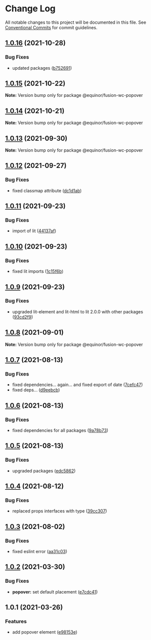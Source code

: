 # Change Log

All notable changes to this project will be documented in this file.
See [Conventional Commits](https://conventionalcommits.org) for commit guidelines.

## [1.0.16](https://github.com/equinor/fusion-web-components/compare/@equinor/fusion-wc-popover@1.0.15...@equinor/fusion-wc-popover@1.0.16) (2021-10-28)


### Bug Fixes

* updated packages ([b752691](https://github.com/equinor/fusion-web-components/commit/b75269105063dfbb150432bd86426e33d67ba869))





## [1.0.15](https://github.com/equinor/fusion-web-components/compare/@equinor/fusion-wc-popover@1.0.14...@equinor/fusion-wc-popover@1.0.15) (2021-10-22)

**Note:** Version bump only for package @equinor/fusion-wc-popover





## [1.0.14](https://github.com/equinor/fusion-web-components/compare/@equinor/fusion-wc-popover@1.0.13...@equinor/fusion-wc-popover@1.0.14) (2021-10-21)

**Note:** Version bump only for package @equinor/fusion-wc-popover





## [1.0.13](https://github.com/equinor/fusion-web-components/compare/@equinor/fusion-wc-popover@1.0.12...@equinor/fusion-wc-popover@1.0.13) (2021-09-30)

**Note:** Version bump only for package @equinor/fusion-wc-popover





## [1.0.12](https://github.com/equinor/fusion-web-components/compare/@equinor/fusion-wc-popover@1.0.11...@equinor/fusion-wc-popover@1.0.12) (2021-09-27)


### Bug Fixes

* fixed classmap attribute ([dc1d1ab](https://github.com/equinor/fusion-web-components/commit/dc1d1ab48eb6b3ecda64d9a18d453e194c19877a))





## [1.0.11](https://github.com/equinor/fusion-web-components/compare/@equinor/fusion-wc-popover@1.0.10...@equinor/fusion-wc-popover@1.0.11) (2021-09-23)


### Bug Fixes

* import of lit ([44137af](https://github.com/equinor/fusion-web-components/commit/44137afb8005ca17af94f14dabe4a427c31391df))





## [1.0.10](https://github.com/equinor/fusion-web-components/compare/@equinor/fusion-wc-popover@1.0.9...@equinor/fusion-wc-popover@1.0.10) (2021-09-23)


### Bug Fixes

* fixed lit imports ([1c15f6b](https://github.com/equinor/fusion-web-components/commit/1c15f6b865b9e43193942610f881ed1bc74a623c))





## [1.0.9](https://github.com/equinor/fusion-web-components/compare/@equinor/fusion-wc-popover@1.0.8...@equinor/fusion-wc-popover@1.0.9) (2021-09-23)


### Bug Fixes

* upgraded lit-element and lit-html to lit 2.0.0 with other packages ([93cd2f9](https://github.com/equinor/fusion-web-components/commit/93cd2f997d6045fd5ab69fe05ccee5acfa861ad7))





## [1.0.8](https://github.com/equinor/fusion-web-components/compare/@equinor/fusion-wc-popover@1.0.7...@equinor/fusion-wc-popover@1.0.8) (2021-09-01)

**Note:** Version bump only for package @equinor/fusion-wc-popover





## [1.0.7](https://github.com/equinor/fusion-web-components/compare/@equinor/fusion-wc-popover@1.0.6...@equinor/fusion-wc-popover@1.0.7) (2021-08-13)


### Bug Fixes

* fixed dependencies... again... and fixed export of date ([7cefc47](https://github.com/equinor/fusion-web-components/commit/7cefc47b307e67c3a79c41579e07ece70c2e0728))
* fixed deps... ([d9eebcb](https://github.com/equinor/fusion-web-components/commit/d9eebcb1d637e9c2bb64f465c9378f1fea17c973))





## [1.0.6](https://github.com/equinor/fusion-web-components/compare/@equinor/fusion-wc-popover@1.0.5...@equinor/fusion-wc-popover@1.0.6) (2021-08-13)


### Bug Fixes

* fixed dependencies for all packages ([9a78b73](https://github.com/equinor/fusion-web-components/commit/9a78b73068685cd4d096fdea1e8501464c18a51c))





## [1.0.5](https://github.com/equinor/fusion-web-components/compare/@equinor/fusion-wc-popover@1.0.4...@equinor/fusion-wc-popover@1.0.5) (2021-08-13)


### Bug Fixes

* upgraded packages ([edc5862](https://github.com/equinor/fusion-web-components/commit/edc58624c3921ef6c77020dd3a026f40ed1dd5f2))





## [1.0.4](https://github.com/equinor/fusion-web-components/compare/@equinor/fusion-wc-popover@1.0.3...@equinor/fusion-wc-popover@1.0.4) (2021-08-12)


### Bug Fixes

* replaced props interfaces with type ([39cc307](https://github.com/equinor/fusion-web-components/commit/39cc3078b3bb217587f5eb39020a312cb859bb96))





## [1.0.3](https://github.com/equinor/fusion-web-components/compare/@equinor/fusion-wc-popover@1.0.2...@equinor/fusion-wc-popover@1.0.3) (2021-08-02)


### Bug Fixes

* fixed eslint error ([aa31c03](https://github.com/equinor/fusion-web-components/commit/aa31c03d614c0216ca5711519786eed9358ad445))





## [1.0.2](https://github.com/equinor/fusion-web-components/compare/@equinor/fusion-wc-popover@1.0.1...@equinor/fusion-wc-popover@1.0.2) (2021-03-30)


### Bug Fixes

* **popover:** set default placement ([e7cdc41](https://github.com/equinor/fusion-web-components/commit/e7cdc41639ce4e1ae8f45cca7eb9013eb018e4f2))





## 1.0.1 (2021-03-26)


### Features

* add popover element ([e98153e](https://github.com/equinor/fusion-web-components/commit/e98153edd63a492353d60ab8ae314af18294b98a))
